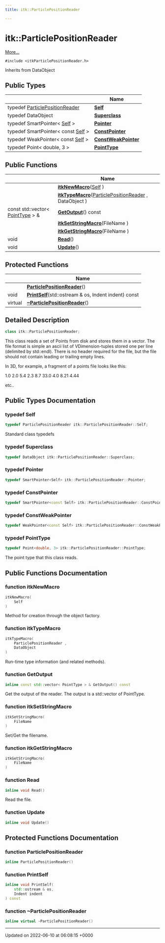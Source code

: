 ```yaml
---
title: itk::ParticlePositionReader

---
```


# itk::ParticlePositionReader



 [More...](#detailed-description)


`#include <itkParticlePositionReader.h>`

Inherits from DataObject

## Public Types

|                | Name           |
| -------------- | -------------- |
| typedef [ParticlePositionReader](../Classes/classitk_1_1ParticlePositionReader.md) | **[Self](../Classes/classitk_1_1ParticlePositionReader.md#typedef-self)**  |
| typedef DataObject | **[Superclass](../Classes/classitk_1_1ParticlePositionReader.md#typedef-superclass)**  |
| typedef SmartPointer< [Self](../Classes/classitk_1_1ParticlePositionReader.md#typedef-self) > | **[Pointer](../Classes/classitk_1_1ParticlePositionReader.md#typedef-pointer)**  |
| typedef SmartPointer< const [Self](../Classes/classitk_1_1ParticlePositionReader.md#typedef-self) > | **[ConstPointer](../Classes/classitk_1_1ParticlePositionReader.md#typedef-constpointer)**  |
| typedef WeakPointer< const [Self](../Classes/classitk_1_1ParticlePositionReader.md#typedef-self) > | **[ConstWeakPointer](../Classes/classitk_1_1ParticlePositionReader.md#typedef-constweakpointer)**  |
| typedef Point< double, 3 > | **[PointType](../Classes/classitk_1_1ParticlePositionReader.md#typedef-pointtype)**  |

## Public Functions

|                | Name           |
| -------------- | -------------- |
| | **[itkNewMacro](../Classes/classitk_1_1ParticlePositionReader.md#function-itknewmacro)**([Self](../Classes/classitk_1_1ParticlePositionReader.md#typedef-self) ) |
| | **[itkTypeMacro](../Classes/classitk_1_1ParticlePositionReader.md#function-itktypemacro)**([ParticlePositionReader](../Classes/classitk_1_1ParticlePositionReader.md) , DataObject ) |
| const std::vector< [PointType](../Classes/classitk_1_1ParticlePositionReader.md#typedef-pointtype) > & | **[GetOutput](../Classes/classitk_1_1ParticlePositionReader.md#function-getoutput)**() const |
| | **[itkSetStringMacro](../Classes/classitk_1_1ParticlePositionReader.md#function-itksetstringmacro)**(FileName ) |
| | **[itkGetStringMacro](../Classes/classitk_1_1ParticlePositionReader.md#function-itkgetstringmacro)**(FileName ) |
| void | **[Read](../Classes/classitk_1_1ParticlePositionReader.md#function-read)**() |
| void | **[Update](../Classes/classitk_1_1ParticlePositionReader.md#function-update)**() |

## Protected Functions

|                | Name           |
| -------------- | -------------- |
| | **[ParticlePositionReader](../Classes/classitk_1_1ParticlePositionReader.md#function-particlepositionreader)**() |
| void | **[PrintSelf](../Classes/classitk_1_1ParticlePositionReader.md#function-printself)**(std::ostream & os, Indent indent) const |
| virtual | **[~ParticlePositionReader](../Classes/classitk_1_1ParticlePositionReader.md#function-~particlepositionreader)**() |

## Detailed Description

```cpp
class itk::ParticlePositionReader;
```


This class reads a set of Points from disk and stores them in a vector. The file format is simple an ascii list of VDimension-tuples stored one per line (delimited by std::endl). There is no header required for the file, but the file should not contain leading or trailing empty lines.

In 3D, for example, a fragment of a points file looks like this:

1.0 2.0 5.4 2.3 8.7 33.0 4.0 8.21 4.44

etc.. 

## Public Types Documentation

### typedef Self

```cpp
typedef ParticlePositionReader itk::ParticlePositionReader::Self;
```


Standard class typedefs 


### typedef Superclass

```cpp
typedef DataObject itk::ParticlePositionReader::Superclass;
```


### typedef Pointer

```cpp
typedef SmartPointer<Self> itk::ParticlePositionReader::Pointer;
```


### typedef ConstPointer

```cpp
typedef SmartPointer<const Self> itk::ParticlePositionReader::ConstPointer;
```


### typedef ConstWeakPointer

```cpp
typedef WeakPointer<const Self> itk::ParticlePositionReader::ConstWeakPointer;
```


### typedef PointType

```cpp
typedef Point<double, 3> itk::ParticlePositionReader::PointType;
```


The point type that this class reads. 


## Public Functions Documentation

### function itkNewMacro

```cpp
itkNewMacro(
    Self 
)
```


Method for creation through the object factory. 


### function itkTypeMacro

```cpp
itkTypeMacro(
    ParticlePositionReader ,
    DataObject 
)
```


Run-time type information (and related methods). 


### function GetOutput

```cpp
inline const std::vector< PointType > & GetOutput() const
```


Get the output of the reader. The output is a std::vector of PointType. 


### function itkSetStringMacro

```cpp
itkSetStringMacro(
    FileName 
)
```


Set/Get the filename. 


### function itkGetStringMacro

```cpp
itkGetStringMacro(
    FileName 
)
```


### function Read

```cpp
inline void Read()
```


Read the file. 


### function Update

```cpp
inline void Update()
```


## Protected Functions Documentation

### function ParticlePositionReader

```cpp
inline ParticlePositionReader()
```


### function PrintSelf

```cpp
inline void PrintSelf(
    std::ostream & os,
    Indent indent
) const
```


### function ~ParticlePositionReader

```cpp
inline virtual ~ParticlePositionReader()
```


-------------------------------

Updated on 2022-06-10 at 06:08:15 +0000